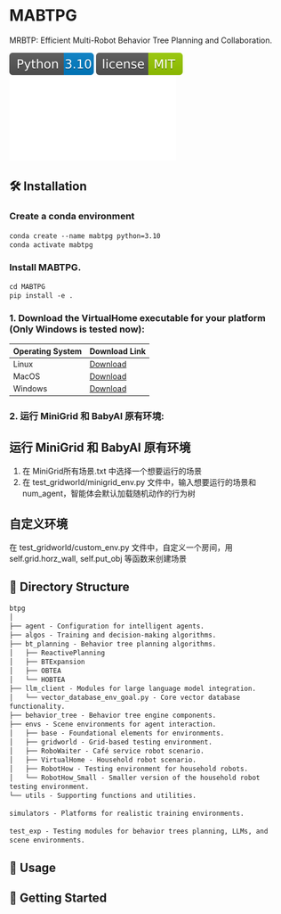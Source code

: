 # MABTPG

MRBTP: Efficient Multi-Robot Behavior Tree Planning and Collaboration.

![Python Version](images/python310.svg)
![GitHub license](images/license.svg)
![](images/framework.pdf)


## 🛠️ Installation

### Create a conda environment
```shell
conda create --name mabtpg python=3.10
conda activate mabtpg
```

### Install MABTPG.
```shell
cd MABTPG
pip install -e .
```

### 1. Download the VirtualHome executable for your platform (Only Windows is tested now):

| Operating System | Download Link                                                                      |
|:-----------------|:-----------------------------------------------------------------------------------|
| Linux            | [Download](http://virtual-home.org/release/simulator/v2.0/v2.3.0/linux_exec.zip)   |
| MacOS            | [Download](http://virtual-home.org/release/simulator/v2.0/v2.3.0/macos_exec.zip)   |
| Windows          | [Download](http://virtual-home.org/release/simulator/v2.0/v2.3.0/windows_exec.zip) |

### 2. 运行 MiniGrid 和 BabyAI 原有环境:
## 运行 MiniGrid 和 BabyAI 原有环境
1. 在 MiniGrid所有场景.txt 中选择一个想要运行的场景
2. 在 test_gridworld/minigrid_env.py 文件中，输入想要运行的场景和 num_agent，智能体会默认加载随机动作的行为树


## 自定义环境
在 test_gridworld/custom_env.py 文件中，自定义一个房间，用 self.grid.horz_wall, self.put_obj 等函数来创建场景



## 📂 Directory Structure

```
btpg
│
├── agent - Configuration for intelligent agents.
├── algos - Training and decision-making algorithms.
├── bt_planning - Behavior tree planning algorithms.
│   ├── ReactivePlanning 
│   ├── BTExpansion
│   ├── OBTEA
│   └── HOBTEA
├── llm_client - Modules for large language model integration.
│   └── vector_database_env_goal.py - Core vector database functionality.
├── behavior_tree - Behavior tree engine components.
├── envs - Scene environments for agent interaction.
│   ├── base - Foundational elements for environments.
│   ├── gridworld - Grid-based testing environment.
│   ├── RoboWaiter - Café service robot scenario.
│   ├── VirtualHome - Household robot scenario.
│   ├── RobotHow - Testing environment for household robots.
│   └── RobotHow_Small - Smaller version of the household robot testing environment.
└── utils - Supporting functions and utilities.

simulators - Platforms for realistic training environments.

test_exp - Testing modules for behavior trees planning, LLMs, and scene environments.
```

## 🚀 Usage



## 📖 Getting Started
